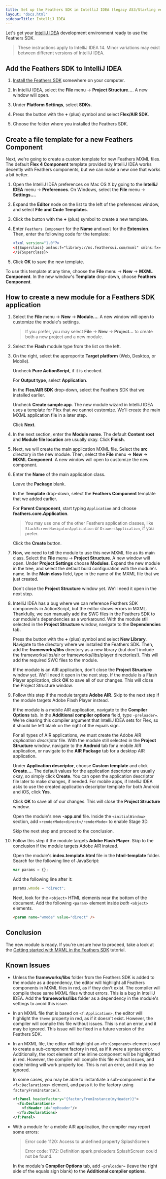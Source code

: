 ```yaml
---
title: Set up the Feathers SDK in IntelliJ IDEA (legacy AS3/Starling version)
layout: "docs.html"
sidebarTitle: IntelliJ IDEA
---
```


Let's get your [IntelliJ IDEA](http://www.jetbrains.com/idea/) development environment ready to use the Feathers SDK.

> These instructions apply to IntelliJ IDEA 14. Minor variations may exist between different versions of IntelliJ IDEA.

## Add the Feathers SDK to IntelliJ IDEA

1. [Install the Feathers SDK](./installation-instructions.md) somewhere on your computer.

2. In IntelliJ IDEA, select the **File** menu → **Project Structure...**. A new window will open.

3. Under **Platform Settings**, select **SDKs**.

4. Press the button with the **+** (plus) symbol and select **Flex/AIR SDK**.

5. Choose the folder where you installed the Feathers SDK.

## Create a file template for a new Feathers Component

Next, we're going to create a custom template for new Feathers MXML files. The default **Flex 4 Component** template provided by IntelliJ IDEA works decently with Feathers components, but we can make a new one that works a bit better.

1. Open the IntelliJ IDEA preferences on Mac OS X by going to the **IntelliJ IDEA** menu → **Preferences**. On Windows, select the **File** menu → **Settings...**.

2. Expand the **Editor** node on the list to the left of the preferences window, and select **File and Code Templates**.

3. Click the button with the **+** (plus) symbol to create a new template.

4. Enter `Feathers Component` for the **Name** and `mxml` for the **Extension**. Then, enter the following code for the template:

   ```xml
   <?xml version="1.0"?>
   <${Superclass} xmlns:f="library://ns.feathersui.com/mxml" xmlns:fx="http://ns.adobe.com/mxml/2009">
   </${Superclass}>
   ```

5. Click **OK** to save the new template.

To use this template at any time, choose the **File** menu → **New** → **MXML Component**. In the new window's **Template** drop-down, choose **Feathers Component**.

## How to create a new module for a Feathers SDK application

1. Select the **File** menu → **New** → **Module...**. A new window will open to customize the module's settings.

   > If you prefer, you may select **File** → **New** → **Project...** to create both a new project and a new module.

2. Select the **Flash** module type from the list on the left.

3. On the right, select the approporite **Target platform** (Web, Desktop, or Mobile).

   Uncheck **Pure ActionScript**, if it is checked.

   For **Output type**, select **Application**.

   In the **Flex/AIR SDK** drop-down, select the Feathers SDK that we installed earlier.

   Uncheck **Create sample app**. The new module wizard in IntelliJ IDEA uses a template for Flex that we cannot customize. We'll create the main MXML application file in a later step.

   Click **Next**.

4. In the next section, enter the **Module name**. The default **Content root** and **Module file location** are usually okay. Click **Finish**.

5. Next, we will create the main application MXML file. Select the **src** directory in the new module. Then, select the **File** menu → **New** → **MXML Component**. A new window will open to customize the new component.

6. Enter the **Name** of the main application class.

   Leave the **Package** blank.

   In the **Template** drop-down, select the **Feathers Component** template that we added earlier.

   For **Parent Component**, start typing `Application` and choose **feathers.core.Application**.

   > You may use one of the other Feathers application classes, like `StackScreenNavigatorApplication` or `DrawersApplication`, if you prefer.

   Click the **Create** button.

7. Now, we need to tell the module to use this new MXML file as its main class. Select the **File** menu → **Project Structure**. A new window will open. Under **Project Settings** choose **Modules**. Expand the new module in the tree, and select the default build configuration with the module's name. In the **Main class** field, type in the name of the MXML file that we just created.

   Don't close the **Project Structure** window yet. We'll need it open in the next step.

8. IntelliJ IDEA has a bug where we can reference Feathers SDK components in ActionScript, but the editor shows errors in MXML. Thankfully, we can manually add the SWC files in the Feathers SDK to our module's dependencies as a workaround. With the module still selected in the **Project Structure** window, navigate to the **Dependencies** tab.

   Press the button with the **+** (plus) symbol and select **New Library**. Navigate to the directory where we installed the Feathers SDK. Then, add the **frameworks/libs** directory as a new library (but don't include the frameworks/libs/air or frameworks/libs/player directories!). This will add the required SWC files to the module.

   If the module is an AIR application, don't close the **Project Structure** window yet. We'll need it open in the next step. If the module is a Flash Player application, click **OK** to save all of our changes. This will close the Project Structure window.

9. Follow this step if the module targets **Adobe AIR**. Skip to the next step if the module targets Adobe Flash Player instead.

   If the module is a mobile AIR application, navigate to the **Compiler Options** tab. In the **Additional compiler options** field, type `-preloader=`. We're clearing this compiler argument that IntelliJ IDEA sets for Flex, so it should be left blank on the right of the equals sign.

   For all types of AIR applications, we must create the Adobe AIR _application descriptor_ file. With the module still selected in the **Project Structure** window, navigate to the **Android** tab for a mobile AIR application, or navigate to the **AIR Package** tab for a desktop AIR application.

   Under **Application descriptor**, choose **Custom template** and click **Create...**. The default values for the application descriptor are usually okay, so simply click **Create**. You can open the application descriptor file later to make changes, if needed. For mobile apps, if IntelliJ IDEA asks to use the created application descriptor template for both Android and iOS, click **Yes**.

   Click **OK** to save all of our changes. This will close the **Project Structure** window.

   Open the module's new **-app.xml** file. Inside the `<initialWindow>` section, add `<renderMode>direct</renderMode>` to enable Stage 3D.

   Skip the next step and proceed to the conclusion.

10. Follow this step if the module targets **Adobe Flash Player**. Skip to the conclusion if the module targets Adobe AIR instead.

    Open the module's **index.template.html** file in the **html-template** folder. Search for the following line of JavaScript:

    ```javascript
    var params = {};
    ```

    Add the following line after it:

    ```javascript
    params.wmode = "direct";
    ```

    Next, look for the `<object>` HTML elements near the bottom of the document. Add the following `<param>` element inside _both_ `<object>` elements.

    ```html
    <param name="wmode" value="direct" />
    ```

## Conclusion

The new module is ready. If you're unsure how to proceed, take a look at the [Getting started with MXML in the Feathers SDK](./getting-started-mxml.md) tutorial.

## Known Issues

- Unless the **frameworks/libs** folder from the Feathers SDK is added to the module as a dependency, the editor will highlight all Feathers components in MXML files in red, as if they don't exist. The compiler will compile these same MXML files without errors. This is a bug in IntelliJ IDEA. Add the **frameworks/libs** folder as a dependency in the module's settings to avoid this issue.

- In an MXML file that is based on `<f:Application>`, the editor will highlight the `theme` property in red, as if it doesn't exist. However, the compiler will compile this file without issues. This is not an error, and it may be ignored. This issue will be fixed in a future version of the Feathers SDK.

- In an MXML file, the editor will highlight an `<fx:Component>` element used to create a sub-component factory in red, as if it were a syntax error. Additionally, the root element of the inline component will be highlighted in red. However, the compiler will compile this file without issues, and code hinting will work properly too. This is not an error, and it may be ignored.

  In some cases, you may be able to instantiate a sub-component in the `<fx:Declarations>` element, and pass it to the factory using `factoryFromInstance()`.

  ```xml
  <f:Panel headerFactory="{factoryFromInstance(myHeader)}">
    <fx:Declarations>
      <f:Header id="myHeader"/>
    </fx:Declarations>
  </f:Panel>
  ```

- With a module for a mobile AIR application, the compiler may report some errors:

  > Error code 1120: Access to undefined property SplashScreen
  >
  > Error code: 1172: Definition spark.preloaders:SplashScreen could not be found.

  In the module's **Compiler Options** tab, add `-preloader=` (leave the right side of the equals sign blank) to the **Additional compiler options**.
